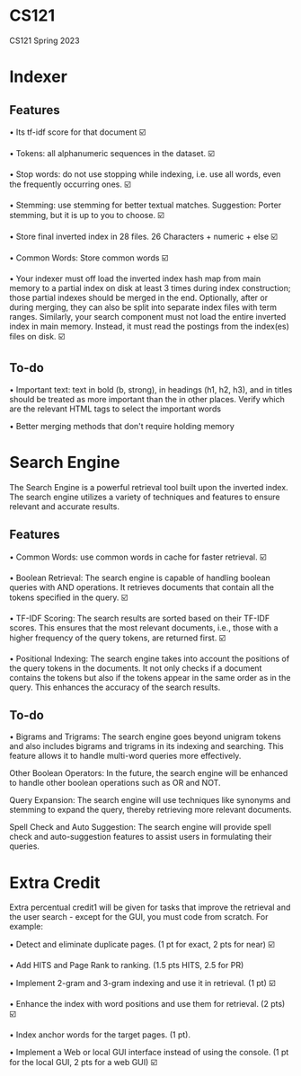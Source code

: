 # CS121
CS121 Spring 2023


# Indexer

## Features
• Its tf-idf score for that document ☑️

• Tokens: all alphanumeric sequences in the dataset. ☑️

• Stop words: do not use stopping while indexing, i.e. use all words, even
the frequently occurring ones. ☑️

• Stemming: use stemming for better textual matches. Suggestion: Porter
stemming, but it is up to you to choose. ☑️

• Store final inverted index in 28 files. 26 Characters + numeric + else ☑️

• Common Words: Store common words ☑️

• Your indexer must off load the inverted index hash map from main memory to a 
partial index on disk at least 3 times during index construction; those partial indexes should be merged in the end.
Optionally, after or during merging, they can also be split into separate index
files with term ranges. Similarly, your search component must not load the
entire inverted index in main memory. Instead, it must read the postings from
the index(es) files on disk. ☑️

## To-do
• Important text: text in bold (b, strong), in headings (h1, h2, h3), and
in titles should be treated as more important than the in other places.
Verify which are the relevant HTML tags to select the important words

• Better merging methods that don't require holding memory


# Search Engine
The Search Engine is a powerful retrieval tool built upon the inverted index. The search engine utilizes a variety of techniques and features to ensure relevant and accurate results.

## Features
• Common Words: use common words in cache for faster retrieval. ☑️

• Boolean Retrieval: The search engine is capable of handling boolean queries with AND operations. It retrieves documents that contain all the tokens specified in the query. ☑️

• TF-IDF Scoring: The search results are sorted based on their TF-IDF scores. This ensures that the most relevant documents, i.e., those with a higher frequency of the query tokens, are returned first. ☑️

• Positional Indexing: The search engine takes into account the positions of the query tokens in the documents. It not only checks if a document contains the tokens but also if the tokens appear in the same order as in the query. This enhances the accuracy of the search results.

## To-do
• Bigrams and Trigrams: The search engine goes beyond unigram tokens and also includes bigrams and trigrams in its indexing and searching. This feature allows it to handle multi-word queries more effectively.



Other Boolean Operators: In the future, the search engine will be enhanced to handle other boolean operations such as OR and NOT.

Query Expansion: The search engine will use techniques like synonyms and stemming to expand the query, thereby retrieving more relevant documents.

Spell Check and Auto Suggestion: The search engine will provide spell check and auto-suggestion features to assist users in formulating their queries.


# Extra Credit
Extra percentual credit1 will be given for tasks that improve the retrieval and
the user search - except for the GUI, you must code from scratch. For example:

• Detect and eliminate duplicate pages. (1 pt for exact, 2 pts for near) ☑️

• Add HITS and Page Rank to ranking. (1.5 pts HITS, 2.5 for PR) 

• Implement 2-gram and 3-gram indexing and use it in retrieval. (1 pt) ☑️

• Enhance the index with word positions and use them for retrieval. (2 pts) ☑️

• Index anchor words for the target pages. (1 pt).

• Implement a Web or local GUI interface instead of using the console.
(1 pt for the local GUI, 2 pts for a web GUI) ☑️
